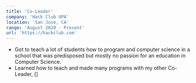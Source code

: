 ```yaml
---
title: 'Co-Leader'
company: 'Hack Club UPA'
location: 'San Jose, CA'
range: 'August 2020 - Present'
url: 'https://hackclub.com'
---
```


- Got to teach a lot of students how to program and computer science in a school that was predisposed but mostly no passion for an education in Computer Science.
- Learned how to teach and made many programs with my other Co-Leader, []
